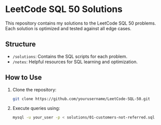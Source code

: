 # LeetCode SQL 50 Solutions

This repository contains my solutions to the LeetCode SQL 50 problems. Each solution is optimized and tested against all edge cases.

## Structure
- `/solutions`: Contains the SQL scripts for each problem.
- `/notes`: Helpful resources for SQL learning and optimization.

## How to Use
1. Clone the repository:
   ```bash
   git clone https://github.com/yourusername/LeetCode-SQL-50.git
   ```

2. Execute queries using:

   ```bash
   mysql -u your_user -p < solutions/01-customers-not-referred.sql

